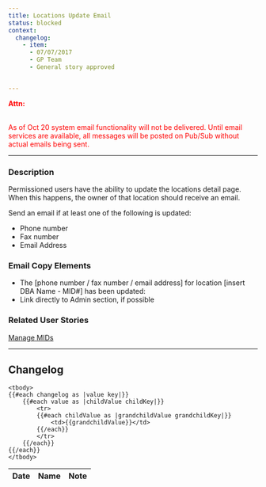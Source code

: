 ```yaml
---
title: Locations Update Email
status: blocked
context:
  changelog:
    - item:
      - 07/07/2017
      - GP Team
      - General story approved


---
```


<font style="color:#ff0000">
<b>Attn:</b><br/><br/>

As of Oct 20 system email functionality will not be delivered. Until email services are available, all messages will be posted on Pub/Sub without actual emails being sent.
</font>

---

### Description
Permissioned users have the ability to update the locations detail page. When this happens, the owner of that location should receive an email.

Send an email if at least one of the following is updated:
- Phone number
- Fax number
- Email Address

### Email Copy Elements
- The [phone number / fax number / email address] for location [insert DBA Name - MID#] has been updated:
- Link directly to Admin section, if possible

### Related User Stories
<a href="http://35.186.160.34/docs/docs/administration/manage-mids/general.html">Manage MIDs</a>


---

## Changelog <a name="changelog"></a>

<table>
	<thead>
		<th>Date</th>
		<th>Name</th>
		<th>Note</th>
	</thead>

	<tbody>
	{{#each changelog as |value key|}}
		{{#each value as |childValue childKey|}}
			<tr>
			{{#each childValue as |grandchildValue grandchildKey|}}
				<td>{{grandchildValue}}</td>
			{{/each}}		
			</tr>
		{{/each}}
	{{/each}}
	</tbody>
</table>

